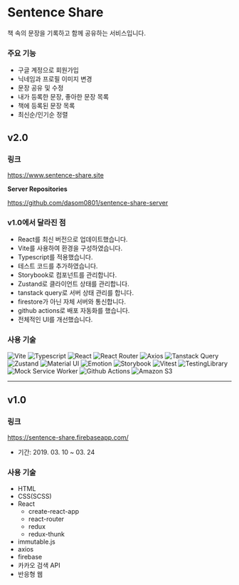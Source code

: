 # Sentence Share

책 속의 문장을 기록하고 함께 공유하는 서비스입니다.

### 주요 기능

- 구글 계정으로 회원가입
- 닉네임과 프로필 이미지 변경
- 문장 공유 및 수정
- 내가 등록한 문장, 좋아한 문장 목록
- 책에 등록된 문장 목록
- 최신순/인기순 정렬

## v2.0

### 링크

https://www.sentence-share.site

**Server Repositories**

https://github.com/dasom0801/sentence-share-server

### v1.0에서 달라진 점

- React를 최신 버전으로 업데이트했습니다.
- Vite를 사용하여 환경을 구성하였습니다.
- Typescript를 적용했습니다.
- 테스트 코드를 추가하였습니다.
- Storybook로 컴포넌트를 관리합니다.
- Zustand로 클라이언트 상태를 관리합니다.
- tanstack query로 서버 상태 관리를 합니다.
- firestore가 아닌 자체 서버와 통신합니다.
- github actions로 배포 자동화를 했습니다.
- 전체적인 UI를 개선했습니다.

### 사용 기술

![Vite](https://img.shields.io/badge/Vite-646CFF?style=for-the-badge&logo=vite&logoColor=white) ![Typescript](https://img.shields.io/badge/Typescript-3178C6?style=for-the-badge&logo=typescript&logoColor=white) ![React](https://img.shields.io/badge/React-20232A?style=for-the-badge&logo=react&logoColor=61DAFB) ![React Router](https://img.shields.io/badge/React%20Router-CA4245?style=for-the-badge&logo=reactrouter&logoColor=white) ![Axios](https://img.shields.io/badge/Axios-5A29E4?style=for-the-badge&logo=axios&logoColor=white) ![Tanstack Query](https://img.shields.io/badge/Tanstack%20Query-FF4154?style=for-the-badge&logo=reactquery&logoColor=white) ![Zustand](https://img.shields.io/badge/Zustand-lightgrey?style=for-the-badge) ![Material UI](https://img.shields.io/badge/Material%20UI-007FFF?style=for-the-badge&logo=MUI&logoColor=white) ![Emotion](https://img.shields.io/badge/Emotion-lightgrey?style=for-the-badge) ![Storybook](https://img.shields.io/badge/Storybook-FF4785?style=for-the-badge&logo=storybook&logoColor=white) ![Vitest](https://img.shields.io/badge/Vitest-6E9F18?style=for-the-badge&logo=vitest&logoColor=white) ![TestingLibrary](https://img.shields.io/badge/React%20Testing%20Library-E33332?style=for-the-badge&logo=testinglibrary&logoColor=white) ![Mock Service Worker](https://img.shields.io/badge/Mock%20Service%20Worker-FF6A33?style=for-the-badge&logo=mockserviceworker&logoColor=white) ![Github Actions](https://img.shields.io/badge/Github%20Actions-2088FF?style=for-the-badge&logo=githubactions&logoColor=white) ![Amazon S3](https://img.shields.io/badge/Amazon%20S3-569A31?style=for-the-badge&logo=amazons3&logoColor=white)

---

## v1.0

### 링크

https://sentence-share.firebaseapp.com/

- 기간: 2019. 03. 10 ~ 03. 24

### 사용 기술

- HTML
- CSS(SCSS)
- React
  - create-react-app
  - react-router
  - redux
  - redux-thunk
- immutable.js
- axios
- firebase
- 카카오 검색 API
- 반응형 웹

